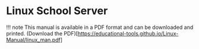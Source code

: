 # Linux School Server

!!! note
    This manual is available in a PDF format and can be downloaded and printed. 
    (Download the PDF)[https://educational-tools.github.io/Linux-Manual/linux_man.pdf]